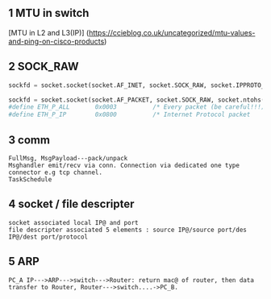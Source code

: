 ## 1 MTU in switch  
[MTU in L2 and L3(IP)] (https://ccieblog.co.uk/uncategorized/mtu-values-and-ping-on-cisco-products)

## 2 SOCK_RAW
```python
sockfd = socket.socket(socket.AF_INET, socket.SOCK_RAW, socket.IPPROTO_ICMP)--ip packet---AF_INET

sockfd = socket.socket(socket.AF_PACKET, socket.SOCK_RAW, socket.ntohs(3))--ethernet packet
#define ETH_P_ALL       0x0003          /* Every packet (be careful!!!) */
#define ETH_P_IP        0x0800          /* Internet Protocol packet     */
```
## 3 comm
```
FullMsg, MsgPayload---pack/unpack
Msghandler emit/recv via conn. Connection via dedicated one type connector e.g tcp channel.
TaskSchedule
```

## 4 socket / file descripter
```
socket associated local IP@ and port
file descripter associated 5 elements : source IP@/source port/des IP@/dest port/protocol
```
## 5 ARP
```
PC_A IP--->ARP--->switch--->Router: return mac@ of router, then data transfer to Router, Router--->switch....->PC_B.
```
